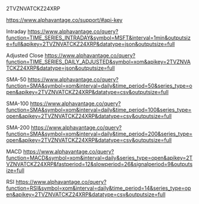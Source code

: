 2TVZNVATCKZ24XRP

https://www.alphavantage.co/support/#api-key

Intraday
https://www.alphavantage.co/query?function=TIME_SERIES_INTRADAY&symbol=MSFT&interval=1min&outputsize=full&apikey=2TVZNVATCKZ24XRP&datatype=json&outputsize=full

Adjusted Close
https://www.alphavantage.co/query?function=TIME_SERIES_DAILY_ADJUSTED&symbol=xom&apikey=2TVZNVATCKZ24XRP&datatype=json&outputsize=full

SMA-50
https://www.alphavantage.co/query?function=SMA&symbol=xom&interval=daily&time_period=50&series_type=open&apikey=2TVZNVATCKZ24XRP&datatype=csv&outputsize=full

SMA-100
https://www.alphavantage.co/query?function=SMA&symbol=xom&interval=daily&time_period=100&series_type=open&apikey=2TVZNVATCKZ24XRP&datatype=csv&outputsize=full

SMA-200
https://www.alphavantage.co/query?function=SMA&symbol=xom&interval=daily&time_period=200&series_type=open&apikey=2TVZNVATCKZ24XRP&datatype=csv&outputsize=full

MACD
https://www.alphavantage.co/query?function=MACD&symbol=xom&interval=daily&series_type=open&apikey=2TVZNVATCKZ24XRP&fastperiod=12&slowperiod=26&signalperiod=9&outputsize=full

RSI
https://www.alphavantage.co/query?function=RSI&symbol=xom&interval=daily&time_period=14&series_type=open&apikey=2TVZNVATCKZ24XRP&datatype=csv&outputsize=full
